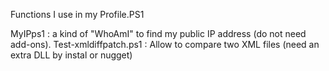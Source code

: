 Functions I use in my Profile.PS1

MyIPps1 : a kind of "WhoAmI" to find my public IP address (do not need add-ons). 
Test-xmldiffpatch.ps1 : Allow to compare two XML files (need an extra DLL by instal or nugget)
